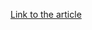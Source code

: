 [Link to the article](https://www.threatfabric.com/blogs/octo2-european-banks-already-under-attack-by-new-malware-variant)

